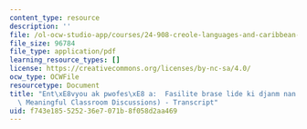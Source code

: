 ```yaml
---
content_type: resource
description: ''
file: /ol-ocw-studio-app/courses/24-908-creole-languages-and-caribbean-identities-spring-2017/f743e185525236e7071b8f058d2aa469_MIT24_908S17_Facilitating_Discussions_Creole_300k.pdf
file_size: 96784
file_type: application/pdf
learning_resource_types: []
license: https://creativecommons.org/licenses/by-nc-sa/4.0/
ocw_type: OCWFile
resourcetype: Document
title: "Ent\xE8vyou ak pwofes\xE8 a:  Fasilite brase lide ki djanm nan sal klas (Facilitating\
  \ Meaningful Classroom Discussions) - Transcript"
uid: f743e185-5252-36e7-071b-8f058d2aa469
---
```

